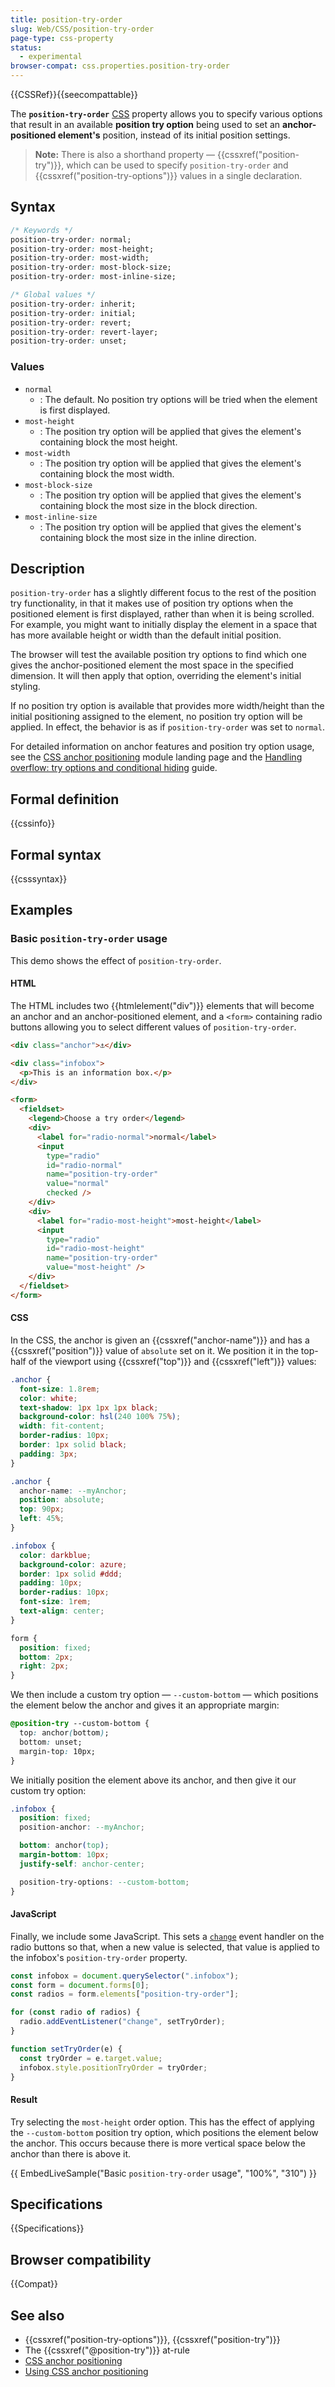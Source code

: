 ```yaml
---
title: position-try-order
slug: Web/CSS/position-try-order
page-type: css-property
status:
  - experimental
browser-compat: css.properties.position-try-order
---
```


{{CSSRef}}{{seecompattable}}

The **`position-try-order`** [CSS](/en-US/docs/Web/CSS) property allows you to specify various options that result in an available **position try option** being used to set an **anchor-positioned element's** position, instead of its initial position settings.

> **Note:** There is also a shorthand property — {{cssxref("position-try")}}, which can be used to specify `position-try-order` and {{cssxref("position-try-options")}} values in a single declaration.

## Syntax

```css
/* Keywords */
position-try-order: normal;
position-try-order: most-height;
position-try-order: most-width;
position-try-order: most-block-size;
position-try-order: most-inline-size;

/* Global values */
position-try-order: inherit;
position-try-order: initial;
position-try-order: revert;
position-try-order: revert-layer;
position-try-order: unset;
```

### Values

- `normal`
  - : The default. No position try options will be tried when the element is first displayed.
- `most-height`
  - : The position try option will be applied that gives the element's containing block the most height.
- `most-width`
  - : The position try option will be applied that gives the element's containing block the most width.
- `most-block-size`
  - : The position try option will be applied that gives the element's containing block the most size in the block direction.
- `most-inline-size`
  - : The position try option will be applied that gives the element's containing block the most size in the inline direction.

## Description

`position-try-order` has a slightly different focus to the rest of the position try functionality, in that it makes use of position try options when the positioned element is first displayed, rather than when it is being scrolled. For example, you might want to initially display the element in a space that has more available height or width than the default initial position.

The browser will test the available position try options to find which one gives the anchor-positioned element the most space in the specified dimension. It will then apply that option, overriding the element's initial styling.

If no position try option is available that provides more width/height than the initial positioning assigned to the element, no position try option will be applied. In effect, the behavior is as if `position-try-order` was set to `normal`.

For detailed information on anchor features and position try option usage, see the [CSS anchor positioning](/en-US/docs/Web/CSS/CSS_anchor_positioning) module landing page and the [Handling overflow: try options and conditional hiding](/en-US/docs/Web/CSS/CSS_anchor_positioning/Try_options_hiding) guide.

## Formal definition

{{cssinfo}}

## Formal syntax

{{csssyntax}}

## Examples

### Basic `position-try-order` usage

This demo shows the effect of `position-try-order`.

#### HTML

The HTML includes two {{htmlelement("div")}} elements that will become an anchor and an anchor-positioned element, and a `<form>` containing radio buttons allowing you to select different values of `position-try-order`.

```html
<div class="anchor">⚓︎</div>

<div class="infobox">
  <p>This is an information box.</p>
</div>

<form>
  <fieldset>
    <legend>Choose a try order</legend>
    <div>
      <label for="radio-normal">normal</label>
      <input
        type="radio"
        id="radio-normal"
        name="position-try-order"
        value="normal"
        checked />
    </div>
    <div>
      <label for="radio-most-height">most-height</label>
      <input
        type="radio"
        id="radio-most-height"
        name="position-try-order"
        value="most-height" />
    </div>
  </fieldset>
</form>
```

#### CSS

In the CSS, the anchor is given an {{cssxref("anchor-name")}} and has a {{cssxref("position")}} value of `absolute` set on it. We position it in the top-half of the viewport using {{cssxref("top")}} and {{cssxref("left")}} values:

```css hidden
.anchor {
  font-size: 1.8rem;
  color: white;
  text-shadow: 1px 1px 1px black;
  background-color: hsl(240 100% 75%);
  width: fit-content;
  border-radius: 10px;
  border: 1px solid black;
  padding: 3px;
}
```

```css
.anchor {
  anchor-name: --myAnchor;
  position: absolute;
  top: 90px;
  left: 45%;
}
```

```css hidden
.infobox {
  color: darkblue;
  background-color: azure;
  border: 1px solid #ddd;
  padding: 10px;
  border-radius: 10px;
  font-size: 1rem;
  text-align: center;
}

form {
  position: fixed;
  bottom: 2px;
  right: 2px;
}
```

We then include a custom try option — `--custom-bottom` — which positions the element below the anchor and gives it an appropriate margin:

```css
@position-try --custom-bottom {
  top: anchor(bottom);
  bottom: unset;
  margin-top: 10px;
}
```

We initially position the element above its anchor, and then give it our custom try option:

```css
.infobox {
  position: fixed;
  position-anchor: --myAnchor;

  bottom: anchor(top);
  margin-bottom: 10px;
  justify-self: anchor-center;

  position-try-options: --custom-bottom;
}
```

#### JavaScript

Finally, we include some JavaScript. This sets a [`change`](/en-US/docs/Web/API/HTMLElement/change_event) event handler on the radio buttons so that, when a new value is selected, that value is applied to the infobox's `position-try-order` property.

```js
const infobox = document.querySelector(".infobox");
const form = document.forms[0];
const radios = form.elements["position-try-order"];

for (const radio of radios) {
  radio.addEventListener("change", setTryOrder);
}

function setTryOrder(e) {
  const tryOrder = e.target.value;
  infobox.style.positionTryOrder = tryOrder;
}
```

#### Result

Try selecting the `most-height` order option. This has the effect of applying the `--custom-bottom` position try option, which positions the element below the anchor. This occurs because there is more vertical space below the anchor than there is above it.

{{ EmbedLiveSample("Basic `position-try-order` usage", "100%", "310") }}

## Specifications

{{Specifications}}

## Browser compatibility

{{Compat}}

## See also

- {{cssxref("position-try-options")}}, {{cssxref("position-try")}}
- The {{cssxref("@position-try")}} at-rule
- [CSS anchor positioning](/en-US/docs/Web/CSS/CSS_anchor_positioning)
- [Using CSS anchor positioning](/en-US/docs/Web/CSS/CSS_anchor_positioning/Using)
